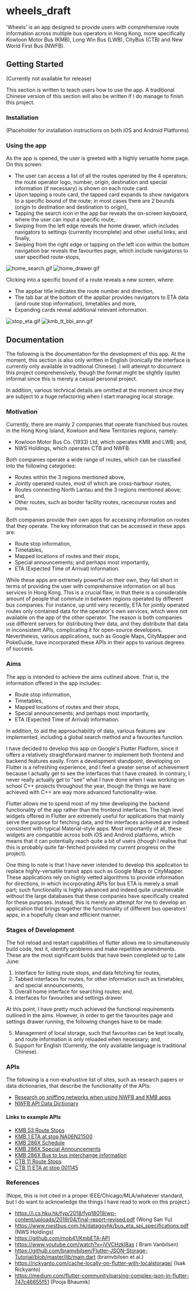 # wheels_draft

'Wheels' is an app designed to provide users with comprehensive route information across multiple bus operators in Hong Kong, more specifically Kowloon Motor Bus (KMB), Long Win Bus (LWB), CityBus (CTB) and New World First Bus (NWFB). 


## Getting Started
(Currently not available for release)

This section is written to teach users how to use the app. A traditional Chinese version of this section will also be written if I do manage to finish this project.

### Installation
(Placeholder for installation instructions on both iOS and Android Platforms)

### Using the app
As the app is opened, the user is greeted with a highly versatile home page. On this screen:
- The user can access a list of all the routes operated by the 4 operators; the route operator logo, number, origin, destination and special information (if necessary) is shown on each route card.
- Upon tapping a route card, the tapped card expands to show navigators to a specific bound of the route; in most cases there are 2 bounds (origin to destination and destination to origin),
- Tapping the search icon in the app bar reveals the on-screen keyboard, where the user can input a specific route,
- Swiping from the left edge reveals the home drawer, which includes navigators to settings (currently incomplete) and other useful links; and finally,
- Swiping from the right edge or tapping on the left icon within the bottom navigation bar reveals the favourites page, which include navigatorss to user specified route-stops,

![home_search.gif](ExampleGIFs/home_search.gif) ![home_drawer.gif](ExampleGIFs/home_drawer.gif)

Clicking into a specific bound of a route reveals a new screen, where:
- The appbar title indicates the route number and direction,
- The tab bar at the bottom of the appbar provides navigators to ETA data (and route stop information), timetables and more,
- Expanding cards reveal additional relevant information.

![stop_eta.gif](ExampleGIFs/stop_eta.gif) ![kmb_tt_bbi_ann.gif](ExampleGIFs/kmb_tt_bbi_ann.gif)


## Documentation

The following is the documentation for the development of this app. At the moment, this section is also only written in English (ironically the interface is currently only available in traditional Chinese). I will attempt to document this project comprehensively, though the format might be slightly (quite) informal since this is merely a casual personal project.

In addition, various technical details are omitted at the moment since they are subject to a huge refactoring when I start managing local storage.

### Motivation

Currently, there are mainly 2 companies that operate franchised bus routes in the Hong Kong Island, Kowloon and New Territories regions, namely:
- Kowloon Motor Bus  Co. (1933) Ltd, which operates KMB and LWB; and,
- NWS Holdings, which operates CTB and NWFB.

Both companies operate a wide range of routes, which can be classified into the following categories:
- Routes within the 3 regions mentioned above, 
- Jointly operated routes, most of which are cross-harbour routes,
- Routes connecting North Lantau and the 3 regions mentioned above; and,
- Other routes, such as border facility routes, racecourse routes and more.

Both companies provide their own apps for accessing information on routes that they operate. The key information that can be accessed in these apps are:
- Route stop information,
- Timetables,
- Mapped locations of routes and their stops,
- Special announcements; and perhaps most importantly,
- ETA (Expected Time of Arrival) information.

While these apps are extremely powerful on their own, they fall short in terms of providing the user with comprehensive information on all bus services in Hong Kong. This is a crucial flaw, in that there is a considerable amount of people that commute in between regions operated by different bus companies. For instance, up until very recently, ETA for jointly operated routes only contained data for the operator's own services, which were not available on the app of the other operator. The reason is both companies use different servers for distributing their data, and they distribute that data in inconsistent APIs, complicating it for open-source developers. Nevertheless, various applications, such as Google Maps, CityMapper and PokeGuide, have incorporated these APIs in their apps to various degrees of success.

### Aims

The app is intended to achieve the aims outlined above. That is, the information offered in the app includes:
- Route stop information,
- Timetables,
- Mapped locations of routes and their stops,
- Special announcements; and perhaps most importantly,
- ETA (Expected Time of Arrival) information.

In addition, to aid the approachability of data, various features are implemented, including a global search method and a favourites function.

I have decided to develop this app on Google's Flutter Platform, since it offers a relatively straightforward manner to implement both frontend and backend features easily. From a development standpoint, developing on Flutter is a refreshing experience, and I feel a greater sense of achievement because I actually get to see the interfaces that I have created. In contrary, I never really actually get to "see" what I have done when I was working on school C++ projects throughout the year, though the things we have achieved with C++ are way more advanced functionality-wise. 

Flutter allows me to spend most of my time developing the backend functionality of the app rather than the frontend interfaces. The high level widgets offered in Flutter are extremely useful for applications that mainly serve the purpose for fetching data, and the interfaces achieved are indeed consistent with typical Material-style apps. Most importantly of all, these widgets are compatible across both iOS and Android platforms, which means that it can potentially reach quite a bit of users (though I realise that this is probably quite far-fetched provided my current progress on the project).

One thing to note is that I have never intended to develop this application to replace highly-versatile transit apps such as Google Maps or CityMapper. These applications rely on highly vetted algorithms to provide information for directions, in which incorporating APIs for bus ETA is merely a small part; such functionality is highly advanced and indeed quite unachievable without the large databases that these companies have specifically created for these purposes. Instead, this is merely an attempt for me to develop an application that brings together the functionality of different bus operators' apps, in a hopefully clean and efficient manner.

### Stages of Development

The hot reload and restart capabilities of flutter allows me to simultaneously build code, test it, identify problems and make repetitive amendments. These are the most significant builds that have been completed up to Late June:

1. Interface for listing route stops, and data fetching for routes,
2. Tabbed interfaces for routes, for other information such as timetables, and special announcements,
3. Overall home interface for searching routes; and,
4. Interfaces for favourites and settings drawer.

At this point, I have pretty much achieved the functional requirements outlined in the aims. However, in order to get the favourites page and settings drawer running, the following changes have to be made:

5. Management of local storage, such that favourites can be kept locally, and route information is only reloaded when necessary; and,
6. Support for English (Currently, the only available language is traditional Chinese).

### APIs

The following is a non-exahustive list of sites, such as research papers or data dictionaries, that describe the functionality of the APIs:
- [Research on sniffing networks when using NWFB and KMB apps](https://i.cs.hku.hk/fyp/2018/fyp18019/wp-content/uploads/2019/04/final-report-revised.pdf)
- [NWFB API Data Dictionary](https://www.nwstbus.com.hk/datagovhk/bus_eta_spi_specifications.pdf)

#### Links to example APIs
- [KMB 53 Route Stops](http://search.kmb.hk/KMBWebSite/Function/FunctionRequest.ashx/?action=getstops&route=53&bound=1)
- [KMB 1 ETA at stop NA06N21500](http://etav3.kmb.hk/?action=geteta&lang=tc&route=1&bound=2&stop=NA06N21500&stop_seq=3&serviceType=01&updated=1540284711000)
- [KMB 286X Schedule](http://search.kmb.hk/KMBWebSite/Function/FunctionRequest.ashx/?action=getschedule&route=286X&bound=1)
- [KMB 286X Special Announcements](http://search.kmb.hk/KMBWebSite/Function/FunctionRequest.ashx/?action=getannounce&route=286X&bound=1)
- [KMB 286X Bus to bus interchange information](http://search.kmb.hk/KMBWebSite/Function/FunctionRequest.ashx/?action=getbbiforroute&route=286X&bound=1)
- [CTB 11 Route Stops](https://rt.data.gov.hk/v1/transport/citybus-nwfb/route-stop/ctb/1/inbound)
- [CTB 11 ETA at stop 001145](https://rt.data.gov.hk//v1/transport/citybus-nwfb/eta/CTB/001145/11)


### References

(Nope, this is not cited in a proper IEEE/Chicago/MLA/whatever standard, but I do want to acknowledge the things I have read to work on this project.)

- https://i.cs.hku.hk/fyp/2018/fyp18019/wp-content/uploads/2019/04/final-report-revised.pdf (Wong San Yu)
- https://www.nwstbus.com.hk/datagovhk/bus_eta_spi_specifications.pdf (NWS Holdings)
- https://github.com/mob41/KmbETA-API
- https://www.youtube.com/watch?v=jVVCHzkI8as ( Bram Vanbilsen)
- https://github.com/bramvbilsen/Flutter-JSON-Storage-Tutorial/blob/master/lib/main.dart (bramvbilsen  et al.)
- https://rickyanto.com/cache-locally-on-flutter-with-localstorage/ (Isak Rickyanto)
- https://medium.com/flutter-community/parsing-complex-json-in-flutter-747c46655f51 (Pooja Bhaumik)

